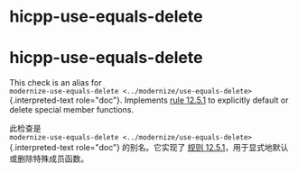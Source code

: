 # hicpp-use-equals-delete

# hicpp-use-equals-delete

This check is an alias for  
`modernize-use-equals-delete <../modernize/use-equals-delete>`{.interpreted-text role="doc"}. Implements [rule 12.5.1](https://www.perforce.com/resources/qac/high-integrity-cpp-coding-standard/special-member-functions) to explicitly default or delete special member functions.

此检查是  
`modernize-use-equals-delete <../modernize/use-equals-delete>`{.interpreted-text role="doc"} 的别名。它实现了 [规则 12.5.1](https://www.perforce.com/resources/qac/high-integrity-cpp-coding-standard/special-member-functions)，用于显式地默认或删除特殊成员函数。
